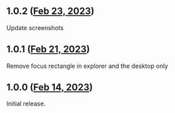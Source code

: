 ## 1.0.2 ([Feb 23, 2023](https://github.com/ramensoftware/windhawk-mods/blob/f5154ee7e725c6d473f05e0636e6fc4dc7ceabcf/mods/no-focus-rectangle.wh.cpp))

Update screenshots

## 1.0.1 ([Feb 21, 2023](https://github.com/ramensoftware/windhawk-mods/blob/ea0ae17e774202b1eb6a833c83b01010723fa254/mods/no-focus-rectangle.wh.cpp))

Remove focus rectangle in explorer and the desktop only

## 1.0.0 ([Feb 14, 2023](https://github.com/ramensoftware/windhawk-mods/blob/8ce261c14fc76ef792f6b4e29824e683857deefc/mods/no-focus-rectangle.wh.cpp))

Initial release.
